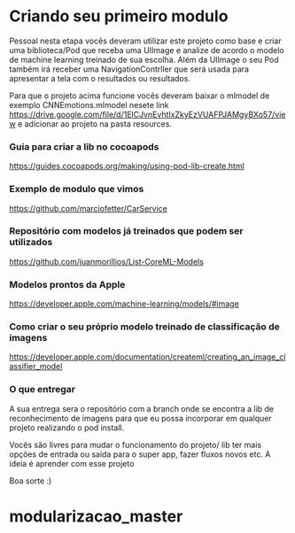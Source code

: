 # Criando seu primeiro modulo

Pessoal nesta etapa vocês deveram utilizar este projeto como base e criar uma biblioteca/Pod que receba uma UIImage e analize de acordo o modelo de machine learning treinado de sua escolha. Além da UIImage o seu Pod também irá receber uma NavigationContrller que será usada para apresentar a tela com o resultados ou resultados.

Para que o projeto acima funcione vocês deveram baixar o mlmodel de exemplo CNNEmotions.mlmodel nesete link 
https://drive.google.com/file/d/1ElCJvnEvhtIxZkyEzVUAFPJAMgyBXo57/view e adicionar ao projeto na pasta resources.

### Guia para criar a lib no cocoapods
https://guides.cocoapods.org/making/using-pod-lib-create.html

### Exemplo de modulo que vimos
https://github.com/marciofetter/CarService

### Repositório com modelos já treinados que podem ser utilizados
https://github.com/juanmorillios/List-CoreML-Models

### Modelos prontos da Apple
https://developer.apple.com/machine-learning/models/#image

### Como criar o seu próprio modelo treinado de classificação de imagens
https://developer.apple.com/documentation/createml/creating_an_image_classifier_model

### O que entregar
A sua entrega sera o repositório com a branch onde se encontra a lib de reconhecimento de imagens para que eu possa incorporar em qualquer projeto realizando o pod install.

Vocês são livres para mudar o funcionamento do projeto/ lib ter mais opções de entrada ou saida para o super app, fazer fluxos novos etc. A ideia é aprender com esse projeto

Boa sorte :)
# modularizacao_master
